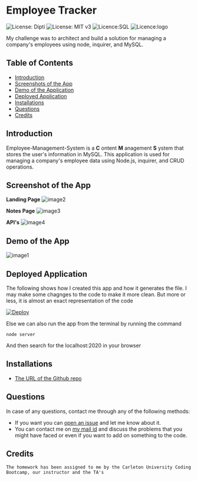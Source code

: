 # Employee Tracker
![License: Dipti](https://img.shields.io/badge/Coder-Dipti'sCode-yellow.svg)
![License: MIT v3](https://img.shields.io/badge/License-MIT-blue.svg)
![Licence:SQL](https://img.shields.io/badge/DB-MySql-green.svg)
![Licence:logo](https://img.shields.io/badge/Logo-ASCIIart-pink.svg)

My challenge was to architect and build a solution for managing a company's employees using node, inquirer, and MySQL.
## Table of Contents
* [Introduction](#introduction)
* [Screenshots of the App](#scr)
* [Demo of the Application](#demo)
* [Deployed Application](#web)
* [Installations](#installations)
* [Questions](#ques)
* [Credits](#credits)

 ## Introduction 
 Employee-Management-System is a __C__ ontent __M__ anagement __S__ ystem that stores the user's information in MySQL. This application is used for managing a company's employee data using Node.js, inquirer, and CRUD operations.


 ## Screenshot of the App
 
 __Landing Page__
 ![image2](public/assets/LandingPage.png)
 
 __Notes Page__
  ![image3](public/assets/Notespage.png)
  
  __API's__
  ![image4](public/assets/api.png)
 
 ## Demo of the App
 ![image1](public/assets/teamnotes.gif)

 ## Deployed Application
 The following shows how I created this app and how it generates the file. I may make some chagnges to the code to make it more clean. But more or less, it is almost an exact representation of the code

 [![Deploy](https://www.herokucdn.com/deploy/button.svg)](https://notetakerdr.herokuapp.com/)
 
 Else we can also run the app from the terminal by running the command
 
 ```
node server
```
And then search for the localhost:2020 in your browser
 

 
 ## Installations
   * [The URL of the Github repo](https://github.com/Dipti2021/NotesTaker_DR)
   

 ## Questions
In case of any questions, contact me through any of the following methods:
 * If you want you can [open an issue](https://github.com/Dipti2021/NotesTaker_DR/issues) and let me know about it.
 * You can contact me on [my  mail id](mailto:dipti.raina@gmail.com) and discuss the problems that you might have faced or even if you want to add on something to the code.


    
 ## Credits
    The homework has been assigned to me by the Carleton University Coding Bootcamp, our instructor and the TA's

